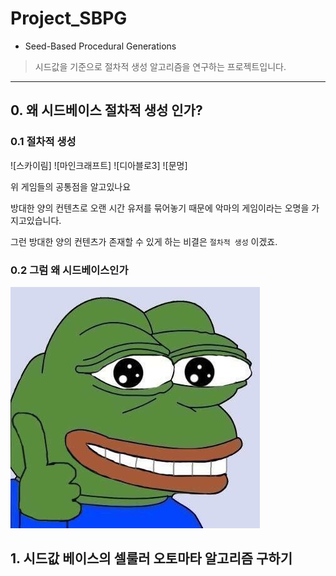 # Project_SBPG
* Seed-Based Procedural Generations

> 시드값을 기준으로 절차적 생성 알고리즘을 연구하는 프로젝트입니다.  
---

## 0. 왜 시드베이스 절차적 생성 인가?

### 0.1 절차적 생성

![스카이림] ![마인크래프트] ![디아블로3] ![문명]

위 게임들의 공통점을 알고있나요

방대한 양의 컨텐츠로 오랜 시간 유저를 묶어놓기 때문에 악마의 게임이라는 오명을 가지고있습니다.

그런 방대한 양의 컨텐츠가 존재할 수 있게 하는 비결은 `절차적 생성` 이겠죠.

### 0.2 그럼 왜 시드베이스인가


![pepeb](./readmeimg/pepeb.jpg)

## 1. 시드값 베이스의 셀룰러 오토마타 알고리즘 구하기
